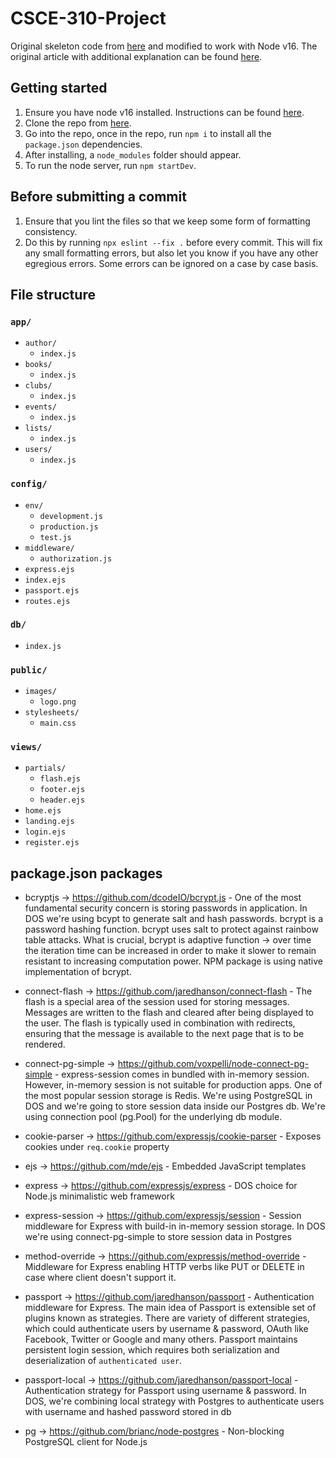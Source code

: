 # CSCE-310-Project

Original skeleton code from [here](https://github.com/DayOnePl/dos-server) and modified to work with Node v16. The original article with additional explanation can be found [here](https://reallifeprogramming.com/node-authentication-with-passport-postgres-ef93e2d520e7).

## Getting started
1. Ensure you have node v16 installed. Instructions can be found [here](https://nodejs.org/en/download/).
1. Clone the repo from [here](https://github.com/christophertran/CSCE-310-Project.git).
1. Go into the repo, once in the repo, run `npm i` to install all the `package.json` dependencies.
1. After installing, a `node_modules` folder should appear.
1. To run the node server, run `npm startDev`.

## Before submitting a commit
1. Ensure that you lint the files so that we keep some form of formatting consistency.
1. Do this by running `npx eslint --fix .` before every commit. This will fix any small formatting errors, but also let you know if you have any other egregious errors. Some errors can be ignored on a case by case basis.

## File structure
### `app/`
- `author/`
    - `index.js`
- `books/`
    - `index.js`
- `clubs/`
    - `index.js`
- `events/`
    - `index.js`
- `lists/`
    - `index.js`
- `users/`
    - `index.js`

### `config/`
- `env/`
    - `development.js`
    - `production.js`
    - `test.js`
- `middleware/`
    - `authorization.js`
- `express.ejs`
- `index.ejs`
- `passport.ejs`
- `routes.ejs`

### `db/`
- `index.js`

### `public/`
- `images/`
    - `logo.png`
- `stylesheets/`
    - `main.css`

### `views/`
- `partials/`
    - `flash.ejs`
    - `footer.ejs`
    - `header.ejs`
- `home.ejs`
- `landing.ejs`
- `login.ejs`
- `register.ejs`


## package.json packages
- bcryptjs -> https://github.com/dcodeIO/bcrypt.js - One of the most fundamental security concern is storing passwords in application. In DOS we're using bcypt to generate salt and hash passwords. bcrypt is a password hashing function. bcrypt uses salt to protect against rainbow table attacks. What is crucial, bcrypt is adaptive function -> over time the iteration time can be increased in order to make it slower to remain resistant to increasing computation power. NPM package is using native implementation of bcrypt. 

- connect-flash -> https://github.com/jaredhanson/connect-flash - The flash is a special area of the session used for storing messages. Messages are written to the flash and cleared after being displayed to the user. The flash is typically used in combination with redirects, ensuring that the message is available to the next page that is to be rendered.

- connect-pg-simple -> https://github.com/voxpelli/node-connect-pg-simple - express-session comes in bundled with in-memory session. However, in-memory session is not suitable for production apps. One of the most popular session storage is Redis.  We're using PostgreSQL in DOS and we're going to store session data inside our Postgres db. We're using connection pool (pg.Pool) for the underlying db module.

- cookie-parser -> https://github.com/expressjs/cookie-parser - Exposes cookies under `req.cookie` property

- ejs -> https://github.com/mde/ejs - Embedded JavaScript templates

- express -> https://github.com/expressjs/express - DOS choice for Node.js minimalistic web framework

- express-session -> https://github.com/expressjs/session - Session middleware for Express with build-in in-memory session storage. In DOS we're using connect-pg-simple to store session data in Postgres 

- method-override -> https://github.com/expressjs/method-override - Middleware for Express enabling HTTP verbs like PUT or DELETE in case where client doesn't support it. 

- passport -> https://github.com/jaredhanson/passport - Authentication middleware for Express. The main idea of Passport is extensible set of plugins known as strategies. There are variety of different strategies, which could authenticate users by username & password, OAuth like Facebook, Twitter or Google and many others. Passport maintains persistent login session, which requires both serialization and deserialization of `authenticated user`.

- passport-local -> https://github.com/jaredhanson/passport-local - Authentication strategy for Passport using username & password. In DOS, we're combining local strategy with Postgres to authenticate users with username and hashed password stored in db

- pg -> https://github.com/brianc/node-postgres - Non-blocking PostgreSQL client for Node.js